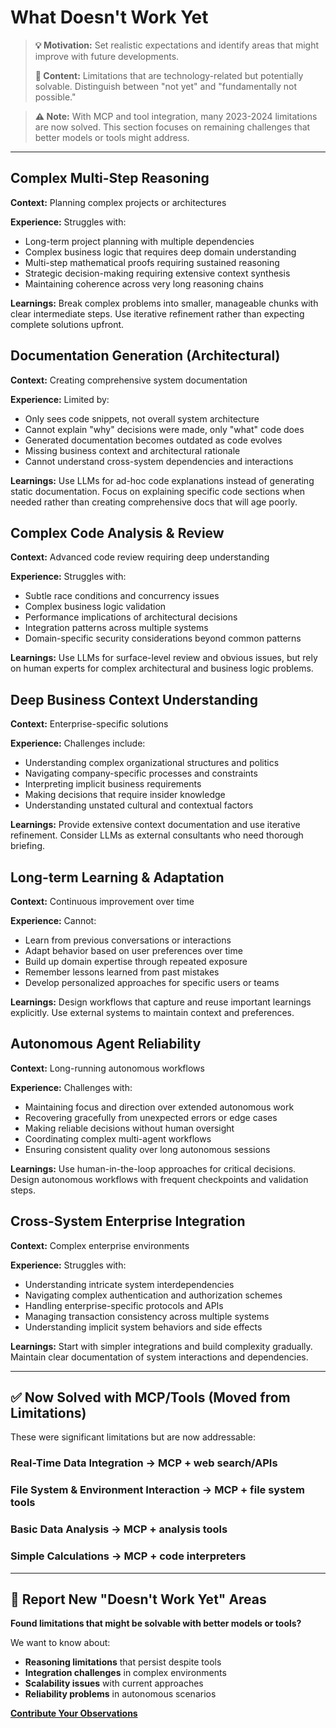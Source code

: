 # What Doesn't Work Yet

> **💡 Motivation:** Set realistic expectations and identify areas that might improve with future developments.
> 
> **📝 Content:** Limitations that are technology-related but potentially solvable. Distinguish between "not yet" and "fundamentally not possible."

> **⚠️ Note:** With MCP and tool integration, many 2023-2024 limitations are now solved. This section focuses on remaining challenges that better models or tools might address.

---

## Complex Multi-Step Reasoning
**Context:** Planning complex projects or architectures

**Experience:** Struggles with:
- Long-term project planning with multiple dependencies
- Complex business logic that requires deep domain understanding
- Multi-step mathematical proofs requiring sustained reasoning
- Strategic decision-making requiring extensive context synthesis
- Maintaining coherence across very long reasoning chains

**Learnings:** Break complex problems into smaller, manageable chunks with clear intermediate steps. Use iterative refinement rather than expecting complete solutions upfront.

## Documentation Generation (Architectural)
**Context:** Creating comprehensive system documentation

**Experience:** Limited by:
- Only sees code snippets, not overall system architecture
- Cannot explain "why" decisions were made, only "what" code does
- Generated documentation becomes outdated as code evolves
- Missing business context and architectural rationale
- Cannot understand cross-system dependencies and interactions

**Learnings:** Use LLMs for ad-hoc code explanations instead of generating static documentation. Focus on explaining specific code sections when needed rather than creating comprehensive docs that will age poorly.

## Complex Code Analysis & Review
**Context:** Advanced code review requiring deep understanding

**Experience:** Struggles with:
- Subtle race conditions and concurrency issues
- Complex business logic validation
- Performance implications of architectural decisions
- Integration patterns across multiple systems
- Domain-specific security considerations beyond common patterns

**Learnings:** Use LLMs for surface-level review and obvious issues, but rely on human experts for complex architectural and business logic problems.

## Deep Business Context Understanding
**Context:** Enterprise-specific solutions

**Experience:** Challenges include:
- Understanding complex organizational structures and politics
- Navigating company-specific processes and constraints
- Interpreting implicit business requirements
- Making decisions that require insider knowledge
- Understanding unstated cultural and contextual factors

**Learnings:** Provide extensive context documentation and use iterative refinement. Consider LLMs as external consultants who need thorough briefing.

## Long-term Learning & Adaptation
**Context:** Continuous improvement over time

**Experience:** Cannot:
- Learn from previous conversations or interactions
- Adapt behavior based on user preferences over time
- Build up domain expertise through repeated exposure
- Remember lessons learned from past mistakes
- Develop personalized approaches for specific users or teams

**Learnings:** Design workflows that capture and reuse important learnings explicitly. Use external systems to maintain context and preferences.

## Autonomous Agent Reliability
**Context:** Long-running autonomous workflows

**Experience:** Challenges with:
- Maintaining focus and direction over extended autonomous work
- Recovering gracefully from unexpected errors or edge cases
- Making reliable decisions without human oversight
- Coordinating complex multi-agent workflows
- Ensuring consistent quality over long autonomous sessions

**Learnings:** Use human-in-the-loop approaches for critical decisions. Design autonomous workflows with frequent checkpoints and validation steps.

## Cross-System Enterprise Integration
**Context:** Complex enterprise environments

**Experience:** Struggles with:
- Understanding intricate system interdependencies
- Navigating complex authentication and authorization schemes
- Handling enterprise-specific protocols and APIs
- Managing transaction consistency across multiple systems
- Understanding implicit system behaviors and side effects

**Learnings:** Start with simpler integrations and build complexity gradually. Maintain clear documentation of system interactions and dependencies.

---

## ✅ Now Solved with MCP/Tools (Moved from Limitations)

These were significant limitations but are now addressable:

### **Real-Time Data Integration** → MCP + web search/APIs
### **File System & Environment Interaction** → MCP + file system tools
### **Basic Data Analysis** → MCP + analysis tools
### **Simple Calculations** → MCP + code interpreters

---

## 🚀 Report New "Doesn't Work Yet" Areas

**Found limitations that might be solvable with better models or tools?**

We want to know about:
- **Reasoning limitations** that persist despite tools
- **Integration challenges** in complex environments  
- **Scalability issues** with current approaches
- **Reliability problems** in autonomous scenarios

**[Contribute Your Observations](CONTRIBUTING.md)**